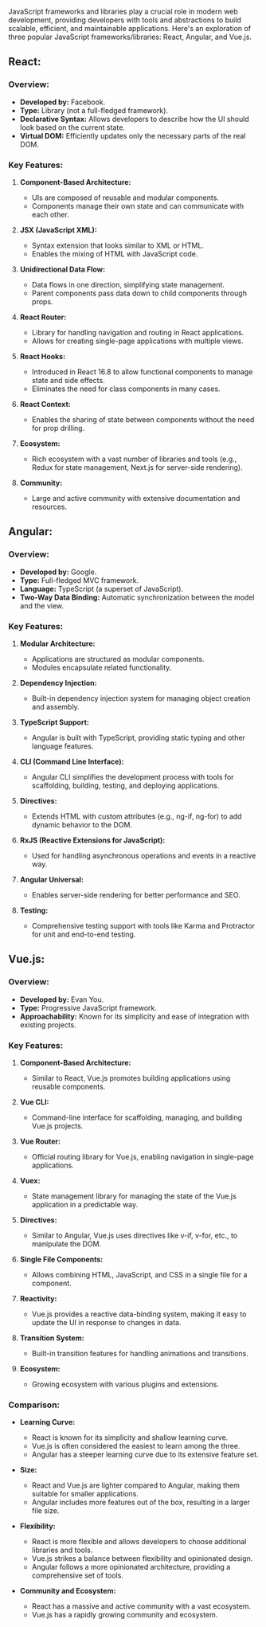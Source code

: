 JavaScript frameworks and libraries play a crucial role in modern web development, providing developers with tools and abstractions to build scalable, efficient, and maintainable applications. Here's an exploration of three popular JavaScript frameworks/libraries: React, Angular, and Vue.js.

## React:

### Overview:
- **Developed by:** Facebook.
- **Type:** Library (not a full-fledged framework).
- **Declarative Syntax:** Allows developers to describe how the UI should look based on the current state.
- **Virtual DOM:** Efficiently updates only the necessary parts of the real DOM.

### Key Features:
1. **Component-Based Architecture:**
   - UIs are composed of reusable and modular components.
   - Components manage their own state and can communicate with each other.

2. **JSX (JavaScript XML):**
   - Syntax extension that looks similar to XML or HTML.
   - Enables the mixing of HTML with JavaScript code.

3. **Unidirectional Data Flow:**
   - Data flows in one direction, simplifying state management.
   - Parent components pass data down to child components through props.

4. **React Router:**
   - Library for handling navigation and routing in React applications.
   - Allows for creating single-page applications with multiple views.

5. **React Hooks:**
   - Introduced in React 16.8 to allow functional components to manage state and side effects.
   - Eliminates the need for class components in many cases.

6. **React Context:**
   - Enables the sharing of state between components without the need for prop drilling.

7. **Ecosystem:**
   - Rich ecosystem with a vast number of libraries and tools (e.g., Redux for state management, Next.js for server-side rendering).

8. **Community:**
   - Large and active community with extensive documentation and resources.

## Angular:

### Overview:
- **Developed by:** Google.
- **Type:** Full-fledged MVC framework.
- **Language:** TypeScript (a superset of JavaScript).
- **Two-Way Data Binding:** Automatic synchronization between the model and the view.

### Key Features:
1. **Modular Architecture:**
   - Applications are structured as modular components.
   - Modules encapsulate related functionality.

2. **Dependency Injection:**
   - Built-in dependency injection system for managing object creation and assembly.

3. **TypeScript Support:**
   - Angular is built with TypeScript, providing static typing and other language features.

4. **CLI (Command Line Interface):**
   - Angular CLI simplifies the development process with tools for scaffolding, building, testing, and deploying applications.

5. **Directives:**
   - Extends HTML with custom attributes (e.g., ng-if, ng-for) to add dynamic behavior to the DOM.

6. **RxJS (Reactive Extensions for JavaScript):**
   - Used for handling asynchronous operations and events in a reactive way.

7. **Angular Universal:**
   - Enables server-side rendering for better performance and SEO.

8. **Testing:**
   - Comprehensive testing support with tools like Karma and Protractor for unit and end-to-end testing.

## Vue.js:

### Overview:
- **Developed by:** Evan You.
- **Type:** Progressive JavaScript framework.
- **Approachability:** Known for its simplicity and ease of integration with existing projects.

### Key Features:
1. **Component-Based Architecture:**
   - Similar to React, Vue.js promotes building applications using reusable components.

2. **Vue CLI:**
   - Command-line interface for scaffolding, managing, and building Vue.js projects.

3. **Vue Router:**
   - Official routing library for Vue.js, enabling navigation in single-page applications.

4. **Vuex:**
   - State management library for managing the state of the Vue.js application in a predictable way.

5. **Directives:**
   - Similar to Angular, Vue.js uses directives like v-if, v-for, etc., to manipulate the DOM.

6. **Single File Components:**
   - Allows combining HTML, JavaScript, and CSS in a single file for a component.

7. **Reactivity:**
   - Vue.js provides a reactive data-binding system, making it easy to update the UI in response to changes in data.

8. **Transition System:**
   - Built-in transition features for handling animations and transitions.

9. **Ecosystem:**
   - Growing ecosystem with various plugins and extensions.

### Comparison:

- **Learning Curve:**
  - React is known for its simplicity and shallow learning curve.
  - Vue.js is often considered the easiest to learn among the three.
  - Angular has a steeper learning curve due to its extensive feature set.

- **Size:**
  - React and Vue.js are lighter compared to Angular, making them suitable for smaller applications.
  - Angular includes more features out of the box, resulting in a larger file size.

- **Flexibility:**
  - React is more flexible and allows developers to choose additional libraries and tools.
  - Vue.js strikes a balance between flexibility and opinionated design.
  - Angular follows a more opinionated architecture, providing a comprehensive set of tools.

- **Community and Ecosystem:**
  - React has a massive and active community with a vast ecosystem.
  - Vue.js has a rapidly growing community and ecosystem.
